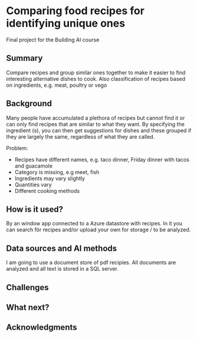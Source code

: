 # Comparing food recipes for identifying unique ones 

Final project for the Building AI course

## Summary

Compare recipes and group similar ones together to make it easier to find interesting alternative dishes to cook.
Also classification of recipes based on ingredients, e.g. meat, poultry or vego

## Background

Many people have accumulated a plethora of recipes but cannot find it or can only find recipes that are similar to what they want.
By specifying the ingredient (s), you can then get suggestions for dishes and these grouped if they are largely the same, regardless of what they are called.

Problem:
* Recipes have different names, e.g. taco dinner, Friday dinner with tacos and guacamole 
* Category is missing, e.g meet, fish
* Ingredients may vary slightly
* Quantities vary
* Different cooking methods

## How is it used?

By an window app connected to a Azure datastore with recipes.
In it you can search för recipes and/or upload your own for storage / to be analyzed.

## Data sources and AI methods
I am going to use a document store of pdf recipies.
All documents are analyzed and all text is stored in a SQL server.

## Challenges

## What next?

## Acknowledgments
